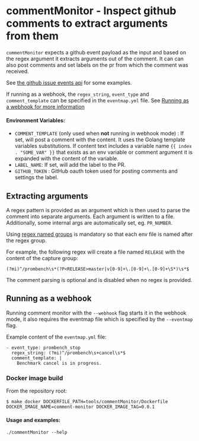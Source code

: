 # commentMonitor - Inspect github comments to extract arguments from them

`commentMonitor` expects a github event payload as the input and based on the
regex argument it extracts arguments out of the comment. It can can also post
comments and set labels on the pr from which the comment was received.

See [the github issue events api](https://developer.github.com/v3/issues/events/) for some examples.

If running as a webhook, the `regex_string`, `event_type` and `comment_template` can be specified in the `eventmap.yml` file. See [Running as a webhook for more information](#running-as-a-webhook)

#### Environment Variables:
- `COMMENT_TEMPLATE` (only used when **not** running in webhook mode) : If set, will post a comment with the content. It uses the Golang template variables substitutions. If content text includes a variable name `{{ index . "SOME_VAR" }}` that exists as an env variable or comment argument it is expanded with the content of the variable.
- `LABEL_NAME`: If set, will add the label to the PR.
- `GITHUB_TOKEN` : GitHub oauth token used for posting comments and settings the label.

## Extracting arguments
A regex pattern is provided as an argument which is then used to parse the comment into separate arguments. Each argument is written to a file. Additionally, some internal args are automatically set, eg. `PR_NUMBER`.

Using [regex named groups](https://godoc.org/regexp/syntax) is mandatory so that each env file is named after the regex group.

For example, the following regex will create a file named `RELEASE` with the content of the capture group:
```
(?mi)^/prombench\s*(?P<RELEASE>master|v[0-9]+\.[0-9]+\.[0-9]+\S*)\s*$
```

The comment parsing is optional and is disabled when no regex is provided.

## Running as a webhook
Running comment monitor with the `--webhook` flag starts it in the webhook mode, it also requires the eventmap file which is specified by the `--eventmap` flag.

Example content of the `eventmap.yml` file:
```
- event_type: prombench_stop
  regex_string: (?mi)^/prombench\s+cancel\s*$
  comment_template: |
    Benchmark cancel is in progress.
```

### Docker image build
From the repository root:
```
$ make docker DOCKERFILE_PATH=tools/commentMonitor/Dockerfile DOCKER_IMAGE_NAME=comment-monitor DOCKER_IMAGE_TAG=0.0.1
```

#### Usage and examples:
```
./commentMonitor --help
```
